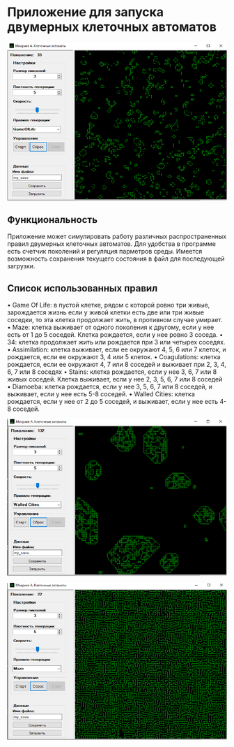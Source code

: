 # Приложение для запуска двумерных клеточных автоматов 

![alt text](https://github.com/andreymokriev/cellular_automaton_WindowsForms/blob/main/Screenshots/1.png?raw=true)

## Функциональность

Приложение может симулировать работу различных распространенных правил двумерных клеточных автоматов.
Для удобства в программе есть счетчик поколений и регуляция парметров среды.
Имеется возможность сохранения текущего состояния в файл для последующей загрузки.

## Список использованных правил

•	Game Of Life: в пустой клетке, рядом с которой ровно три живые, зарождается жизнь если у живой клетки есть две или три живые соседки, то эта клетка продолжает жить, в противном случае умирает.
•	Maze: клетка выживает от одного поколения к другому, если у нее есть от 1 до 5 соседей. Клетка рождается, если у нее ровно 3 соседа.
•	34: клетка продолжает жить или рождается при 3 или четырех соседях.
•	Assimilation: клетка выживает, если ее окружают 4, 5, 6 или 7 клеток, и рождается, если ее окружают 3, 4 или 5 клеток.
•	Coagulations: клетка рождается, если ее окружают 4, 7 или 8 соседей и выживает при 2, 3, 4, 6, 7 или 8 соседях
•	Stains: клетка рождается, если у нее 3, 6, 7 или 8 живых соседей. Клетка выживает, если у нее 2, 3, 5, 6, 7 или 8 соседей
•	Diamoeba: клетка рождается, если у нее 3, 5, 6, 7 или 8 соседей, и выживает, если у нее есть 5-8 соседей.
•	Walled Cities: клетка рождается, если у нее от 2 до 5 соседей, и выживает, если у нее есть 4-8 соседей.

![alt text](https://github.com/andreymokriev/cellular_automaton_WindowsForms/blob/main/Screenshots/3.png?raw=true)

![alt text](https://github.com/andreymokriev/cellular_automaton_WindowsForms/blob/main/Screenshots/2.png?raw=true)
